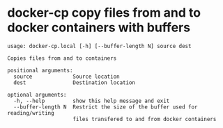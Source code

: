 docker-cp copy files from and to docker containers with buffers
===============================================================


    usage: docker-cp.local [-h] [--buffer-length N] source dest
    
    Copies files from and to containers
    
    positional arguments:
      source             Source location
      dest               Destination location
    
    optional arguments:
      -h, --help         show this help message and exit
      --buffer-length N  Restrict the size of the buffer used for reading/writing
                         files transfered to and from docker containers